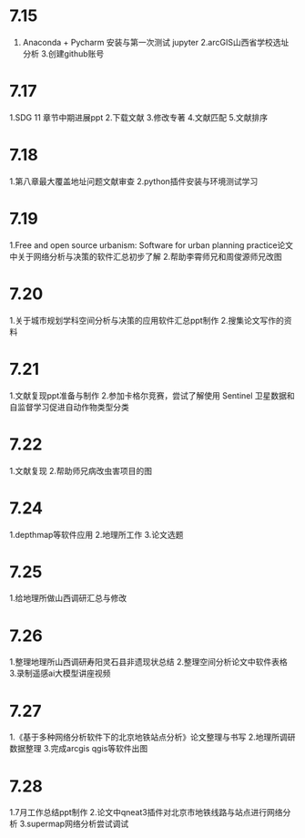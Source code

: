 # 7.15
1. Anaconda + Pycharm 安装与第一次测试 jupyter
2.arcGIS山西省学校选址分析
3.创建github账号
# 7.17
1.SDG 11 章节中期进展ppt
2.下载文献
3.修改专著
4.文献匹配
5.文献排序
# 7.18
1.第八章最大覆盖地址问题文献审查
2.python插件安装与环境测试学习
# 7.19
1.Free and open source urbanism: Software for urban planning practice论文中关于网络分析与决策的软件汇总初步了解
2.帮助李霄师兄和周俊源师兄改图
# 7.20
1.关于城市规划学科空间分析与决策的应用软件汇总ppt制作
2.搜集论文写作的资料
# 7.21
1.文献复现ppt准备与制作
2.参加卡格尔竞赛，尝试了解使用 Sentinel 卫星数据和自监督学习促进自动作物类型分类
# 7.22
1.文献复现
2.帮助师兄病改虫害项目的图
# 7.24
1.depthmap等软件应用
2.地理所工作
3.论文选题
# 7.25
1.给地理所做山西调研汇总与修改
# 7.26
1.整理地理所山西调研寿阳灵石县非遗现状总结
2.整理空间分析论文中软件表格
3.录制遥感ai大模型讲座视频
# 7.27
1.《基于多种网络分析软件下的北京地铁站点分析》论文整理与书写
2.地理所调研数据整理
3.完成arcgis qgis等软件出图
# 7.28
1.7月工作总结ppt制作
2.论文中qneat3插件对北京市地铁线路与站点进行网络分析
3.supermap网络分析尝试调试

